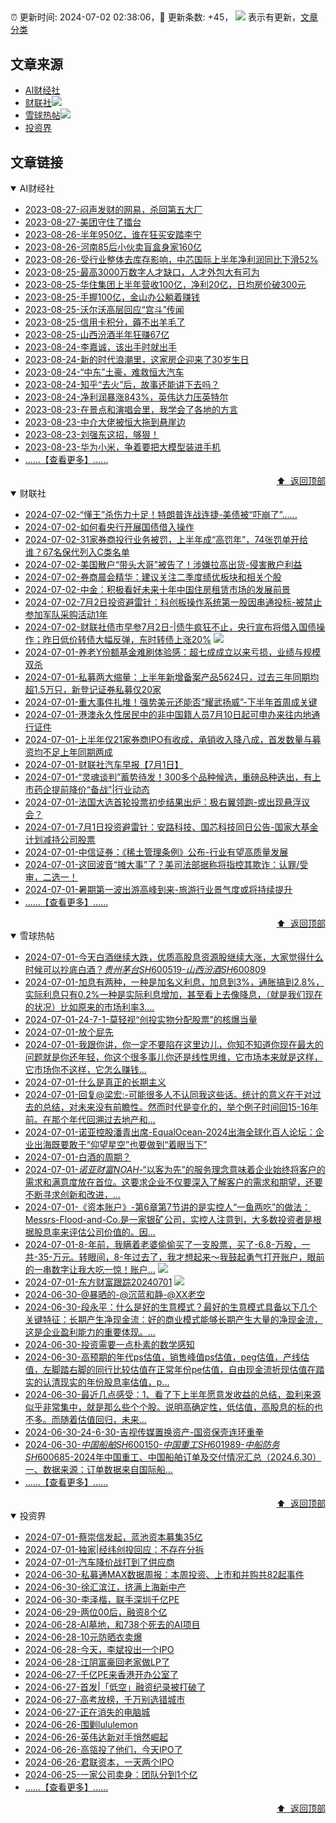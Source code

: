##

:alarm_clock: 更新时间: 2024-07-02 02:38:06，:rocket: 更新条数: +45， ![](/assets/dot.png) 表示有更新，[文章分类](/TAGS.md)

## 文章来源

- [AI财经社](#ai财经社)  
- [财联社](#财联社)![](/assets/dot.png)   
- [雪球热帖](#雪球热帖)![](/assets/dot.png)   
- [投资界](#投资界)  

## 文章链接

<details open>
<summary id="ai财经社">
 AI财经社
</summary>


- [2023-08-27-闷声发财的网易，杀回第五大厂](https://www.aicaijing.com.cn/article/18610)  
- [2023-08-27-美团守住了擂台](https://www.aicaijing.com.cn/article/18611)  
- [2023-08-26-半年950亿，谁在狂买安踏李宁](https://www.aicaijing.com.cn/article/18607)  
- [2023-08-26-河南85后小伙卖盲盒身家160亿](https://www.aicaijing.com.cn/article/18608)  
- [2023-08-26-受行业整体去库存影响，中芯国际上半年净利润同比下滑52%](https://www.aicaijing.com.cn/article/18609)  
- [2023-08-25-最高3000万数字人才缺口，人才外包大有可为](https://www.aicaijing.com.cn/article/18601)  
- [2023-08-25-华住集团上半年营收100亿，净利20亿，日均房价破300元](https://www.aicaijing.com.cn/article/18602)  
- [2023-08-25-手握100亿，金山办公躺着赚钱](https://www.aicaijing.com.cn/article/18603)  
- [2023-08-25-沃尔沃高层回应“宫斗”传闻](https://www.aicaijing.com.cn/article/18604)  
- [2023-08-25-信用卡积分，薅不出羊毛了](https://www.aicaijing.com.cn/article/18605)  
- [2023-08-25-山西汾酒半年狂赚67亿](https://www.aicaijing.com.cn/article/18606)  
- [2023-08-24-李嘉诚，该出手时就出手](https://www.aicaijing.com.cn/article/18596)  
- [2023-08-24-新的时代浪潮里，这家房企迎来了30岁生日](https://www.aicaijing.com.cn/article/18597)  
- [2023-08-24-“中东”土豪，难救恒大汽车](https://www.aicaijing.com.cn/article/18598)  
- [2023-08-24-知乎“去火”后，故事还能讲下去吗？](https://www.aicaijing.com.cn/article/18599)  
- [2023-08-24-净利润暴涨843%，英伟达力压英特尔](https://www.aicaijing.com.cn/article/18600)  
- [2023-08-23-在景点和演唱会里，我学会了各地的方言](https://www.aicaijing.com.cn/article/18591)  
- [2023-08-23-中介大佬被恒大拖到悬崖边](https://www.aicaijing.com.cn/article/18592)  
- [2023-08-23-刘强东这招，够狠！](https://www.aicaijing.com.cn/article/18593)  
- [2023-08-23-华为小米，争着要把大模型装进手机](https://www.aicaijing.com.cn/article/18594)  
- [......【查看更多】......](/details/AI财经社.md)

<div align="right"><a href="#文章来源">⬆ &nbsp;返回顶部</a></div>
</details>

<details open>
<summary id="财联社">
 财联社
</summary>


- [2024-07-02-“懂王”杀伤力十足！特朗普连战连捷-美债被“吓崩了”……](https://www.cls.cn/detail/1720420)  
- [2024-07-02-如何看央行开展国债借入操作](https://www.cls.cn/detail/1720381)  
- [2024-07-02-31家券商投行业务被罚，上半年成“高罚年”，74张罚单开给谁？67名保代列入C类名单](https://www.cls.cn/detail/1720371)  
- [2024-07-02-美国散户“带头大哥”被告了！涉嫌拉高出货-侵害散户利益](https://www.cls.cn/detail/1720350)  
- [2024-07-02-券商晨会精华：建议关注二季度绩优板块和相关个股](https://www.cls.cn/detail/1720327)  
- [2024-07-02-中金：积极看好未来十年中国住房租赁市场的发展前景](https://www.cls.cn/detail/1720316)  
- [2024-07-02-7月2日投资避雷针：科创板操作系统第一股因串通投标-被禁止参加军队采购活动1年](https://www.cls.cn/detail/1720329)  
- [2024-07-02-财联社债市早参7月2日-|债牛疯狂不止，央行宣布将借入国债操作；昨日低价转债大幅反弹，东时转债上涨20%](https://www.cls.cn/detail/1720344) ![](/assets/new.png)  
- [2024-07-01-养老Y份额基金难刷体验感：超七成成立以来亏损，业绩与规模双杀](https://www.cls.cn/detail/1719277)  
- [2024-07-01-私募两大缩量：上半年新增备案产品5624只，过去三年同期均超1.5万只，新登记证券私募仅20家](https://www.cls.cn/detail/1719278)  
- [2024-07-01-重大事件扎堆！强势美元还能否“耀武扬威”-下半年首周成关键](https://www.cls.cn/detail/1719264)  
- [2024-07-01-港澳永久性居民中的非中国籍人员7月10日起可申办来往内地通行证件](https://www.cls.cn/detail/1719247)  
- [2024-07-01-上半年仅21家券商IPO有收成，承销收入降八成，首发数量与募资均不足上年同期两成](https://www.cls.cn/detail/1719242)  
- [2024-07-01-财联社汽车早报【7月1日】](https://www.cls.cn/detail/1719207)  
- [2024-07-01-“灵魂谈判”蓄势待发！300多个品种候选，重磅品种迭出，有上市药企提前降价“备战”|行业动态](https://www.cls.cn/detail/1719198)  
- [2024-07-01-法国大选首轮投票初步结果出炉：极右翼领跑-或出现悬浮议会？](https://www.cls.cn/detail/1719190)  
- [2024-07-01-7月1日投资避雷针：安路科技、国芯科技同日公告-国家大基金计划减持公司股票](https://www.cls.cn/detail/1719167)  
- [2024-07-01-中信证券：《稀土管理条例》公布-行业有望高质量发展](https://www.cls.cn/detail/1719194)  
- [2024-07-01-这回波音“摊大事”了？美司法部据称将指控其欺诈：认罪/受审，二选一！](https://www.cls.cn/detail/1719178)  
- [2024-07-01-暑期第一波出游高峰到来-旅游行业景气度或将持续提升](https://www.cls.cn/detail/1719133)  
- [......【查看更多】......](/details/财联社.md)

<div align="right"><a href="#文章来源">⬆ &nbsp;返回顶部</a></div>
</details>

<details open>
<summary id="雪球热帖">
 雪球热帖
</summary>


- [2024-07-01-今天白酒继续大跌，优质高股息资源股继续大涨，大家觉得什么时候可以抄底白酒？$贵州茅台SH600519$-$山西汾酒SH600809$](https://xueqiu.com/4348548174/295804679)  
- [2024-07-01-加息有两种，一种是加名义利息，加息到3%，通胀搞到2.8%，实际利息只有0.2%一种是实际利息增加，甚至看上去像降息，（就是我们现在的状况）比如原来的市场利率3....](https://xueqiu.com/8790885129/295810686)  
- [2024-07-01-24-7-1-莫轻视“创投实物分配股票”的核爆当量](https://xueqiu.com/8772786299/295824011)  
- [2024-07-01-放个屁先](https://xueqiu.com/8790885129/295806946)  
- [2024-07-01-我跟你讲，你一定不要陷在这里边儿，你知不知道你现在最大的问题就是你还年轻，你这个很多事儿你还是线性思维，它市场本来就是这样，它市场你不这样，它怎么赚钱...](https://xueqiu.com/4212900091/295788711)  
- [2024-07-01-什么是真正的长期主义](https://xueqiu.com/1643044849/295756249)  
- [2024-07-01-回复@梁宏:-可能很多人不认同我这些话。统计的意义在于对过去的总结，对未来没有前瞻性。然而时代是变化的，举个例子时间回15-16年前。在那个年代回溯过去地产和...](https://xueqiu.com/9887656769/295779370)  
- [2024-07-01-诺亚控股潘青出席-EqualOcean-2024出海全球化百人论坛：企业出海既要敢于“仰望星空”也要做到“着眼当下”](https://xueqiu.com/1396575461/295811682)  
- [2024-07-01-白酒的周期？](https://xueqiu.com/2792218779/295805828)  
- [2024-07-01-$诺亚财富NOAH$-“以客为先”的服务理念意味着企业始终将客户的需求和满意度放在首位。这要求企业不仅要深入了解客户的需求和期望，还要不断寻求创新和改进，...](https://xueqiu.com/5404882558/295774202)  
- [2024-07-01-《资本账户》-第6章第7节讲的是实控人“一鱼两吃”的做法：Messrs-Flood-and-Co.是一家银矿公司，实控人注意到，大多数投资者是根据股息率来评估公司价值的。因...](https://xueqiu.com/1108728603/295824429)  
- [2024-07-01-8-年前，我瞒着老婆偷偷买了一支股票，买了-6.8-万股，一共-35-万元。转眼间，8-年过去了，我才想起来～我鼓起勇气打开账户，眼前的一串数字让我大吃一惊！账户...](https://xueqiu.com/7142097454/295800404) ![](/assets/new.png)  
- [2024-07-01-东方财富跟踪20240701](https://xueqiu.com/2140389661/295839628) ![](/assets/new.png)  
- [2024-06-30-@暴晒的-@沉蓝和静-@XX老空](https://xueqiu.com/2241249492/295737989)  
- [2024-06-30-段永平：什么是好的生意模式？最好的生意模式具备以下几个关键特征：长期产生净现金流：好的商业模式能够长期产生大量的净现金流，这是企业盈利能力的重要体现。...](https://xueqiu.com/4774912529/295724499)  
- [2024-06-30-投资需要一点朴素的数学感知](https://xueqiu.com/2792218779/295704859)  
- [2024-06-30-高预期的年代ps估值，销售峰值ps估值，peg估值，产线估值，左脚踏右脚的同行比较估值在正常年份pe估值，自由现金流折现估值在踏实的认清现实的年份股息率估值，p...](https://xueqiu.com/9887656769/295699285)  
- [2024-06-30-最近几点感受：1、看了下上半年愿意发收益的总结，盈利来源似乎非常集中，就是那么些个个股。说明高确定性，低估值，高股息的标的也不多。而随着估值回归，未来...](https://xueqiu.com/4111857140/295723807)  
- [2024-06-30-24-6-30-吉视传媒置换资产-国资保壳连环重拳](https://xueqiu.com/8772786299/295728472)  
- [2024-06-30-$中国船舶SH600150$-$中国重工SH601989$-$中船防务SH600685$-2024年中国重工、中国船舶订单及交付情况汇总（2024.6.30）一、数据来源：订单数据来自国际船...](https://xueqiu.com/8047956435/295716568)  
- [......【查看更多】......](/details/雪球热帖.md)

<div align="right"><a href="#文章来源">⬆ &nbsp;返回顶部</a></div>
</details>

<details open>
<summary id="投资界">
 投资界
</summary>


- [2024-07-01-蔡崇信发起，蓝池资本募集35亿](https://posts.careerengine.us/p/66825f1285f0a7239982d9aa)  
- [2024-07-01-独家|经纬创投回应：不存在分拆](https://posts.careerengine.us/p/66825f1385f0a7239982d9b2)  
- [2024-07-01-汽车降价战打到了供应商](https://posts.careerengine.us/p/66825f304ba68323d645fa3b)  
- [2024-06-30-私募通MAX数据周报：本周投资、上市和并购共82起事件](https://posts.careerengine.us/p/668114bf07b3de12ac6d103b)  
- [2024-06-30-徐汇滨江，挤满上海新中产](https://posts.careerengine.us/p/668114b156d1a61289ac3d0d)  
- [2024-06-30-李泽楷，联手深圳千亿PE](https://posts.careerengine.us/p/668114b156d1a61289ac3d15)  
- [2024-06-29-两位00后，融资8个亿](https://posts.careerengine.us/p/667fc3aea7c5db79c95aa1ec)  
- [2024-06-28-AI墓地，和738个死去的AI项目](https://posts.careerengine.us/p/667e26d747a9c30e4a5ef5b6)  
- [2024-06-28-10元防晒衣卖爆](https://posts.careerengine.us/p/667e26d747a9c30e4a5ef5be)  
- [2024-06-28-今天，李斌投出一个IPO](https://posts.careerengine.us/p/667e26c9df3b920e113242a0)  
- [2024-06-28-江阴富豪回老家做LP了](https://posts.careerengine.us/p/667e26c9df3b920e113242a8)  
- [2024-06-27-千亿PE来香港开办公室了](https://posts.careerengine.us/p/667cd8db20507167239b72cc)  
- [2024-06-27-首发|「低空」融资纪录被打破了](https://posts.careerengine.us/p/667cd8db20507167239b72c4)  
- [2024-06-27-高考放榜，千万别选错城市](https://posts.careerengine.us/p/667cd8ea952af667496a3c25)  
- [2024-06-27-正在消失的电脑城](https://posts.careerengine.us/p/667cd8ea952af667496a3c2d)  
- [2024-06-26-围剿lululemon](https://posts.careerengine.us/p/667b85f3789f0320410d500e)  
- [2024-06-26-英伟达新对手悄然崛起](https://posts.careerengine.us/p/667b85f3789f0320410d5006)  
- [2024-06-26-高瓴投了他们，今天IPO了](https://posts.careerengine.us/p/667b85e48423d11ff8747675)  
- [2024-06-26-君联资本，一天两个IPO](https://posts.careerengine.us/p/667b85e48423d11ff874767d)  
- [2024-06-25-一家公司卖身：团队分到1个亿](https://posts.careerengine.us/p/667a763af861d3574acb3474)  
- [......【查看更多】......](/details/投资界.md)

<div align="right"><a href="#文章来源">⬆ &nbsp;返回顶部</a></div>
</details>
